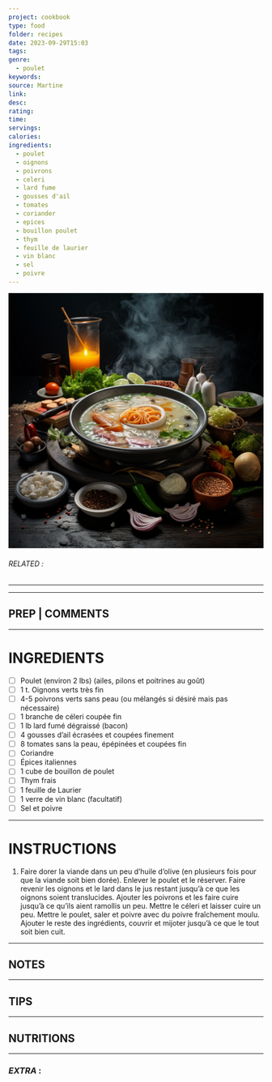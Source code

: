 ```yaml
---
project: cookbook
type: food
folder: recipes
date: 2023-09-29T15:03
tags: 
genre:
  - poulet
keywords: 
source: Martine
link: 
desc: 
rating: 
time: 
servings: 
calories: 
ingredients:
  - poulet
  - oignons
  - poivrons
  - celeri
  - lard fume
  - gousses d'ail
  - tomates
  - coriander
  - epices
  - bouillon poulet
  - thym
  - feuille de laurier
  - vin blanc
  - sel
  - poivre
---
```


![IMAGE](_default.png)

###### *RELATED* : 
---


---
## PREP | COMMENTS



---
# INGREDIENTS

- [ ] Poulet (environ 2 lbs) (ailes, pilons et poitrines au goût)
- [ ] 1 t. Oignons verts très fin
- [ ] 4-5 poivrons verts sans peau (ou mélangés si désiré mais pas nécessaire)
- [ ] 1 branche de céleri coupée fin
- [ ] 1 lb lard fumé dégraissé (bacon)
- [ ] 4 gousses d’ail écrasées et coupées finement
- [ ] 8 tomates sans la peau, épépinées et coupées fin
- [ ] Coriandre 
- [ ] Épices italiennes
- [ ] 1 cube de bouillon de poulet
- [ ] Thym frais
- [ ] 1 feuille de Laurier
- [ ] 1 verre de vin blanc (facultatif)
- [ ] Sel et poivre

---
# INSTRUCTIONS

1. Faire dorer la viande dans un peu d’huile d’olive (en plusieurs fois pour que la viande soit bien dorée). Enlever le poulet et le réserver. Faire revenir les oignons et le lard dans le jus restant jusqu’à ce que les oignons soient translucides. Ajouter les poivrons et les faire cuire jusqu’à ce qu’ils aient ramollis un peu. Mettre le céleri et laisser cuire un peu. Mettre le poulet, saler et poivre avec du poivre fraîchement moulu. Ajouter le reste des ingrédients, couvrir et mijoter jusqu’à ce que le tout soit bien cuit.

---
## NOTES



---
## TIPS



---
## NUTRITIONS



---
### *EXTRA* :



